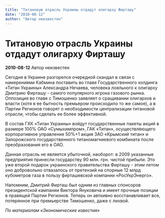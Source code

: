 ```yaml
---
title: "Титановую отрасль Украины отдадут олигарху Фирташу"
date: "2010-08-12"
author: "Автор неизвестен"
---
```


# Титановую отрасль Украины отдадут олигарху Фирташу

**2010-08-12** Автор неизвестен

Сегодня в Украине разгорелся очередной скандал в связи с намерениями Кабмина поставить во главе Государственного холдинга «Титан Украины» Александра Нечаева, человека лояльного к олигарху Дмитрию Фирташу - самого популярного игрока газового рынка. Оппозиция во главе с Тимошенко заявляет о сращивании олигархов и власти (хотя в ее бытность премьером происходило то же самое), а в Партии Регионов говорят о необходимости централизации титановой отрасли, чтобы сделать ее более эффективной.

В состав ГХК «Титан Украины» войдут государственные пакеты акций в размере 100% ОАО «Сумыхимпром», ГАК «Титан», осуществляющего корпоративное управление 50%+1 акция ЗАО «Крымский титан» и Запорожского государственного титаномагниевого комбината после преобразования его в ОАО.

Данная отрасль не является убыточной, наоборот: в 2009 указанные предприятия принесли государству 90 млн. грн. чистой прибыли. Это уже второй подарок украинского правительства Фирташу - этим летом оно добровольно отвазалось от претензий на спорные 12 млрд кубометров газа в пользу фирташевской компании «РосУкрЭнерго».

Напомним, Дмитрий Фирташ был одним из главных спонсоров президентской кампании Виктора Януковича и имеет прочные позиции в правящей Партии Регионов. Теперь он авткивно восстанавливает все, потерянное при премьерстве Тимошенко, даже с лихвой.

*По материалам «Экономические известия»*